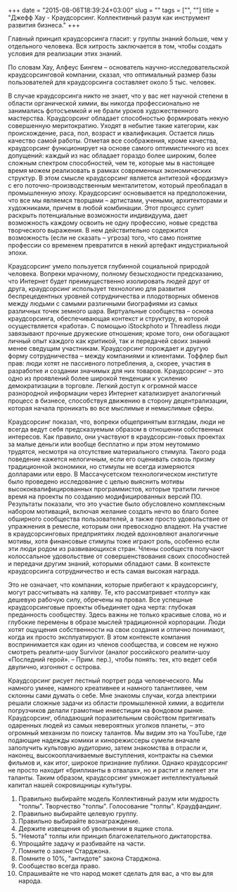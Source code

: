 +++
date = "2015-08-06T18:39:24+03:00"
slug = ""
tags = ["", ""]
title = "Джефф Хау - Краудсорсинг. Коллективный разум как инструмент развития бизнеса."
+++

Главный принцип краудсорсинга гласит: у группы знаний больше, чем у отдельного
человека. Вся хитрость заключается в том, чтобы создать условия для реализации
этих знаний.

По словам Хау, Алфеус Бингем – основатель научно-исследовательской
краудсорсинговой компании, сказал, что оптимальный размер базы пользователей для
краудсорсинга составляет около 5 тыс. человек.

В случае краудсорсинга никто не знает, что у вас нет научной степени в
области органической химии, вы никогда профессионально не занимались фотосъемкой
и не брали уроков художественного мастерства. Краудсорсинг обладает способностью
формировать некую совершенную меритократию. Уходят в небытие такие категории,
как происхождение, раса, пол, возраст и квалификация. Остается лишь качество
самой работы. Отметая все соображения, кроме качества, краудсорсинг
функционирует на основе самого оптимистичного из всех допущений: каждый из нас
обладает гораздо более широким, более сложным спектром способностей, чем те,
которые мы в настоящее время можем реализовать в рамках современных
экономических структур. В этом смысле краудсорсинг является антитезой «фордизму»
с его поточно-производственным менталитетом, который преобладал в промышленную
эпоху. Краудсорсинг основывается на предположении, что все мы являемся творцами
– артистами, учеными, архитекторами и художниками, причем в любой комбинации.
Этот процесс сулит раскрыть потенциальные возможности индивидуума, дает
возможность каждому освоить не одну профессию, новые средства творческого
выражения. В нем действительно содержится возможность (если не сказать – угроза)
того, что само понятие профессии со временем превратится в некий артефакт
индустриальной эпохи.

Краудсорсинг умело пользуется глубинной социальной природой человека. Вопреки
мрачному, полному безысходности предсказанию, что Интернет будет преимущественно
изолировать людей друг от друга, краудсорсинг использует технологию для развития
беспрецедентных уровней сотрудничества и плодотворных обменов между людьми с
самыми различными биографиями из самых различных точек земного шара. Виртуальные
сообщества – основа краудсорсинга, обеспечивающая контекст и структуру, в
которой осуществляется «работа». С помощью iStockphoto и Threadless люди
завязывают прочные дружеские отношения; кроме того, они обогащают личный опыт
каждого как критикой, так и передачей своих знаний менее сведущим участникам.
Краудсорсинг порождает и другую форму сотрудничества – между компаниями и
клиентами. Тоффлер был прав: люди хотят не пассивного потребления, а, скорее,
участия в разработке и создании значимых для них товаров. Краудсорсинг – это
одно из проявлений более широкой тенденции к усилению демократизации в торговле.
Легкий доступ к огромной массе разнородной информации через Интернет
катализирует аналогичный процесс в бизнесе, способствуя движению в сторону
децентрализации, которая начала проникать во все мыслимые и немыслимые сферы.

Краудсорсинг показал, что, вопреки общепринятым взглядам, люди не всегда ведут
себя предсказуемым образом в отношении собственных интересов. Как правило, они
участвуют в краудсорсин-говых проектах за малые деньги или вообще бесплатно и
при этом неутомимо трудятся, несмотря на отсутствие материального стимула.
Такого рода поведение кажется нелогичным, если его оценивать сквозь призму
традиционной экономики, но стимулы не всегда измеряются долларами или евро. В
Массачусетском технологическом институте было проведено исследование с целью
выяснить мотивы высококвалифицированных программистов, которые тратили личное
время на проекты по созданию модифицированных версий ПО. Результаты показали,
что это участие было обусловлено комплексным набором мотиваций, включая желание
создать нечто во благо более обширного сообщества пользователей, а также просто
удовольствие от упражнения в ремесле, которым они превосходно владеют. На
участие в краудсорсинговых предприятиях людей вдохновляют аналогичные мотивы,
хотя финансовые стимулы тоже играют роль, особенно если эти люди родом из
развивающихся стран. Члены сообществ получают колоссальное удовольствие от
совершенствования своих способностей и передачи другим знаний, которыми обладают
сами. В контексте краудсорсинга сотрудничество и есть самая высокая награда.

Это не означает, что компании, которые прибегают к краудсорсингу, могут
рассчитывать на халяву. Те, кто рассматривает «толпу» как дешевую рабочую силу,
обречены на провал. Все успешные краудсорсинговые проекты объединяет одна черта:
глубокая преданность сообществу. Здесь важны не только красивые слова, но и
глубокие перемены в образе мыслей традиционной корпорации. Люди хотят ощущения
собственности на свои создания и отлично понимают, когда их просто
эксплуатируют. В этом контексте компания воспринимается как один из членов
сообщества, и совсем не нужно смотреть реалити-шоу Survivor (аналог российского
реалити-шоу «Последний герой». – Прим. пер.), чтобы понять: тех, кто ведет себя
двулично, изгоняют с острова.

Краудсорсинг рисует лестный портрет рода человеческого. Мы намного умнее,
намного креативнее и намного талантливее, чем склонны сами думать о себе. Мне
знакомы случаи, когда электрики решали сложные задачи из области промышленной
химии, а водители погрузчиков делали грамотные инвестиции на фондовом рынке.
Краудсорсинг, обладающий поразительным свойством притягивать одаренных людей из
самых невероятных уголков планеты, – это огромный механизм по поиску талантов.
Мы видим это на YouTube, где подающие надежды комики и кинорежиссеры сумели
вначале заполучить культовую аудиторию, затем знакомства в отрасли и, наконец,
высокооплачиваемые выступления, контракты на съемки фильмов и, как итог, широкое
признание публики. Однако краудсорсинг не просто находит «бриллианты в отвалах»,
но и растит и лелеет эти таланты. Таким образом, краудсорсинг умножает
интеллектуальный капитал нашей сокровищницы культуры.

1. Правильно выбирайте модель
	Коллективный разум или мудрость "толпы".
	Творчество "толпы".
	Голосование "толпы".
	Краудфандинг.
2. Правильно выбирайте целевую группу.
3. Правильно выбирайте вознаграждение.
4. Держите извещения об увольнении в ящике стола.
5. "Немота" толпы или принцип благожелательного диктаторства.
6. Упрощайте задачу и разбивайте на части.
7. Помните о законе Старджона.
8. Помните о 10%, "антидоте" закона Старджона.
9. Сообщество всегда право.
10. Спрашивайте не что народ может сделать для вас, а что вы для народа.
